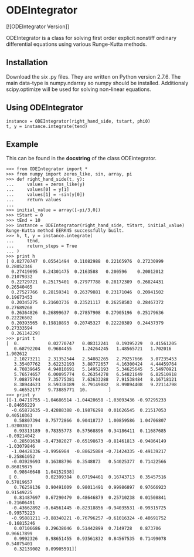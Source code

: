 # ODEIntegrator
[![ODEIntegrator Version]]

ODEIntegrator is a class for solving first order explicit nonstiff ordinary differential equations using various Runge-Kutta methods. 

Installation
---
Download the six .py files. They are written on Python version 2.7.6. The main data-type is numpy.ndarray so numpy should be installed. Additionaly scipy.optimize will be used for solving non-linear equations.

Using ODEIntegrator
---
    instance = ODEIntegrator(right_hand_side, tstart, phi0)
    t, y = instance.integrate(tend)

Example
---
This can be found in the **docstring** of the class ODEintegrator.

    >>> from ODEIntegrator import *
	>>> from numpy import zeros_like, sin, array, pi
	>>> def right_hand_side(t, y):
	...     values = zeros_like(y)
	...     values[0] = y[1]
	...     values[1] = -sin(y[0])
	...     return values
	... 
	>>> initial_value = array([-pi/3,0])
	>>> tStart = 0
	>>> tEnd = 10
	>>> instance = ODEIntegrator(right_hand_side, tStart, initial_value)
	Runge-Kutta method EERK45 successfully built.
	>>> h, t, y = instance.integrate(
	...     tEnd,
	...     return_steps = True
	... )
	>>> print h
	[ 0.02770747  0.05541494  0.11082988  0.22165976  0.27230999  0.28052346
	  0.27419695  0.24301475  0.2163588   0.200596    0.20012012  0.21079332
	  0.22729721  0.25175401  0.27977788  0.28172309  0.26824431  0.26540465
	  0.27527766  0.28159341  0.26379881  0.23171046  0.20941502  0.19673453
	  0.20345275  0.21603736  0.23521117  0.26258503  0.28467372  0.27689268
	  0.26364826  0.26899637  0.27857908  0.27905196  0.25179636  0.22226502
	  0.20393565  0.19810893  0.20745327  0.22220389  0.24437379  0.27333594
	  0.26114229]
	>>> print t
	[  0.           0.02770747   0.08312241   0.19395229   0.41561205
	   0.68792204   0.9684455    1.24264245   1.48565721   1.702016     1.902612
	   2.10273211   2.31352544   2.54082265   2.79257666   3.07235453
	   3.35407762   3.62232193   3.88772657   4.16300424   4.44459764
	   4.70839645   4.94010691   5.14952193   5.34625645   5.54970921
	   5.76574657   6.00095774   6.26354278   6.54821649   6.82510918
	   7.08875744   7.35775381   7.63633288   7.91538484   8.16718121
	   8.38944623   8.59338189   8.79149082   8.99894408   9.22114798
	   9.46552177   9.73885771  10.        ]
	>>> print y
	[[-1.04719755 -1.04686514 -1.04420658 -1.03093436 -0.97295233 -0.84656229
	  -0.65872635 -0.42888388 -0.19876298  0.01626545  0.21517053  0.40510363
	   0.58807394  0.75772866  0.90418737  1.00859586  1.04706807  1.02003023
	   0.93313189  0.78355773  0.57568896  0.34186411  0.11687685 -0.09214042
	  -0.28501638 -0.47302027 -0.65198673 -0.81461813 -0.94864149 -1.03079846
	  -1.04428336 -0.9956984  -0.88625884 -0.71424335 -0.49139217 -0.25861052
	  -0.03929693  0.16388796  0.3548873   0.54025377  0.71422566  0.86819875
	   0.98646648  1.04152938]
	 [ 0.          0.02399384  0.07194461  0.16743713  0.35457516  0.57019657
	   0.76259136  0.90491009  0.98011491  0.99986897  0.97666923  0.91549225
	   0.81487697  0.67290479  0.48646879  0.25710238  0.01508841 -0.21606491
	  -0.43662892 -0.64561445 -0.82318856 -0.94035531 -0.99315725 -0.99575223
	  -0.95881211 -0.88340221 -0.76796257 -0.61016324 -0.40691752 -0.16815246
	   0.07106686  0.29638046  0.51442899  0.7149728   0.873706    0.96617899
	   0.9992326   0.98651455  0.93561832  0.84567535  0.71499078  0.54075401
	   0.32139002  0.09905591]]

